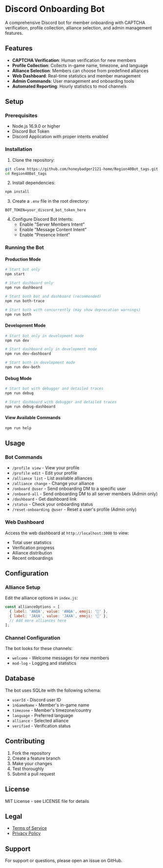 # Discord Onboarding Bot

A comprehensive Discord bot for member onboarding with CAPTCHA verification, profile collection, alliance selection, and admin management features.

## Features

- **CAPTCHA Verification**: Human verification for new members
- **Profile Collection**: Collects in-game name, timezone, and language
- **Alliance Selection**: Members can choose from predefined alliances
- **Web Dashboard**: Real-time statistics and member management
- **Admin Commands**: User management and onboarding tools
- **Automated Reporting**: Hourly statistics to mod channels

## Setup

### Prerequisites

- Node.js 16.9.0 or higher
- Discord Bot Token
- Discord Application with proper intents enabled

### Installation

1. Clone the repository:
```bash
git clone https://github.com/honeybadger2121-home/Region40Bot_tags.git
cd Region40Bot_tags
```

2. Install dependencies:
```bash
npm install
```

3. Create a `.env` file in the root directory:
```env
BOT_TOKEN=your_discord_bot_token_here
```

4. Configure Discord Bot Intents:
   - Enable "Server Members Intent"
   - Enable "Message Content Intent"
   - Enable "Presence Intent"

### Running the Bot

#### Production Mode
```bash
# Start bot only
npm start

# Start dashboard only
npm run dashboard

# Start both bot and dashboard (recommended)
npm run both-trace

# Start both with concurrently (may show deprecation warnings)
npm run both
```

#### Development Mode
```bash
# Start bot only in development mode
npm run dev

# Start dashboard only in development mode
npm run dev-dashboard

# Start both in development mode
npm run dev-both
```

#### Debug Mode
```bash
# Start bot with debugger and detailed traces
npm run debug

# Start dashboard with debugger and detailed traces
npm run debug-dashboard
```

#### View Available Commands
```bash
npm run help
```

## Usage

### Bot Commands

- `/profile view` - View your profile
- `/profile edit` - Edit your profile
- `/alliance list` - List available alliances
- `/alliance change` - Change your alliance
- `/onboard @user` - Send onboarding DM to a specific user
- `/onboard-all` - Send onboarding DM to all server members (Admin only)
- `/dashboard` - Get dashboard link
- `/status` - Check your onboarding status
- `/reset-onboarding @user` - Reset a user's profile (Admin only)

### Web Dashboard

Access the web dashboard at `http://localhost:3000` to view:
- Total user statistics
- Verification progress
- Alliance distribution
- Recent onboardings

## Configuration

### Alliance Setup

Edit the alliance options in `index.js`:
```javascript
const allianceOptions = [
  { label: 'ANQA', value: 'ANQA', emoji: '💛' },
  { label: 'JAXA', value: 'JAXA', emoji: '🤍' },
  // Add more alliances here
];
```

### Channel Configuration

The bot looks for these channels:
- `welcome` - Welcome messages for new members
- `mod-log` - Logging and statistics

## Database

The bot uses SQLite with the following schema:
- `userId` - Discord user ID
- `inGameName` - Member's in-game name
- `timezone` - Member's timezone/country
- `language` - Preferred language
- `alliance` - Selected alliance
- `verified` - Verification status

## Contributing

1. Fork the repository
2. Create a feature branch
3. Make your changes
4. Test thoroughly
5. Submit a pull request

## License

MIT License - see LICENSE file for details

## Legal

- [Terms of Service](TERMS_OF_SERVICE.md)
- [Privacy Policy](PRIVACY_POLICY.md)

## Support

For support or questions, please open an issue on GitHub.
